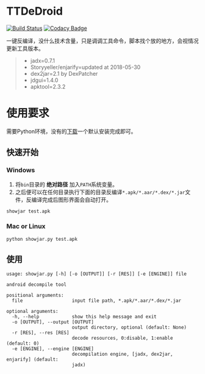 # TTDeDroid
[![Build Status](https://travis-ci.org/tp7309/TTDeDroid.svg?branch=master)](https://travis-ci.org/tp7309/TTDeDroid)
[![Codacy Badge](https://api.codacy.com/project/badge/Grade/2778d8960e094469bc7d4b04d28eb059)](https://www.codacy.com/app/tp7309/TTDeDroid?utm_source=github.com&amp;utm_medium=referral&amp;utm_content=tp7309/TTDeDroid&amp;utm_campaign=Badge_Grade)
<!-- [![Coverage Status](https://coveralls.io/repos/github/tp7309/TTDeDroid/badge.svg?branch=master)](https://coveralls.io/github/tp7309/TTDeDroid?branch=master) -->

一键反编译，没什么技术含量，只是调调工具命令，脚本找个放的地方，会视情况更新工具版本。

> - jadx=0.7.1
> - Storyyeller/enjarify=updated at 2018-05-30
> - dex2jar=2.1 by DexPatcher
> - jdgui=1.4.0
> - apktool=2.3.2

# 使用要求
需要Python环境，没有的[下载](https://www.python.org/downloads/)一个默认安装完成即可。

## 快速开始
### Windows
1. 将`bin`目录的 **绝对路径** 加入`PATH`系统变量。
2. 之后便可以在任何目录执行下面的目录反编译`*.apk/*.aar/*.dex/*.jar`文件，反编译完成后图形界面会自动打开。
```
showjar test.apk
```
### Mac or Linux
```
python showjar.py test.apk
```

## 使用
```
usage: showjar.py [-h] [-o [OUTPUT]] [-r [RES]] [-e [ENGINE]] file

android decompile tool

positional arguments:
  file                  input file path, *.apk/*.aar/*.dex/*.jar

optional arguments:
  -h, --help            show this help message and exit
  -o [OUTPUT], --output [OUTPUT]
                        output directory, optional (default: None)
  -r [RES], --res [RES]
                        decode resources, 0:disable, 1:enable (default: 0)
  -e [ENGINE], --engine [ENGINE]
                        decompilation engine, [jadx, dex2jar, enjarify] (default:
                        jadx)
```
